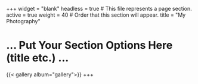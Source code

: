 +++
widget = "blank"
headless = true  # This file represents a page section.
active = true
weight = 40  # Order that this section will appear.
title = "My Photography"

# ... Put Your Section Options Here (title etc.) ...
{{< gallery album="gallery">}}
+++
